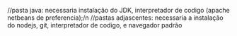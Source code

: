 //pasta java: necessaria instalação do JDK, interpretador de codigo (apache netbeans de preferencia);/n
//pastas adjascentes: necessaria a instalação do nodejs, git, interpretador de codigo, e navegador padrão
